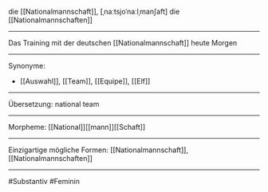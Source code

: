 die [[Nationalmannschaft]], [ˌnaːtsjoˈnaːlˌmanʃaft]
die [[Nationalmannschaften]]


---
Das Training mit der deutschen [[Nationalmannschaft]] heute Morgen

---
Synonyme:
- [[Auswahl]], [[Team]], [[Equipe]], [[Elf]]

---
Übersetzung: national team

---
Morpheme:
[[National]][[mann]][[Schaft]]

---
Einzigartige mögliche Formen: [[Nationalmannschaft]], [[Nationalmannschaften]]

---
#Substantiv #Feminin